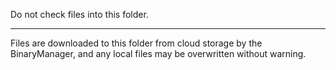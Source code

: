 <!-- Copyright 2015 The Chromium Authors. All rights reserved.
     Use of this source code is governed by a BSD-style license that can be
     found in the LICENSE file.
-->
Do not check files into this folder.
____________________________________
Files are downloaded to this folder from cloud storage by the BinaryManager,
and any local files may be overwritten without warning.
